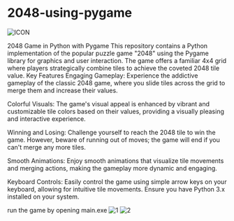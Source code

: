 # 2048-using-pygame
![ICON](https://github.com/a-p7/2048-using-pygame/assets/140906554/95e3d052-81bc-4f50-a4eb-7b2e74ab09d2)

2048 Game in Python with Pygame
This repository contains a Python implementation of the popular puzzle game "2048" using the Pygame library for graphics and user interaction. The game offers a familiar 4x4 grid where players strategically combine tiles to achieve the coveted 2048 tile value.
Key Features
Engaging Gameplay: Experience the addictive gameplay of the classic 2048 game, where you slide tiles across the grid to merge them and increase their values.

Colorful Visuals: The game's visual appeal is enhanced by vibrant and customizable tile colors based on their values, providing a visually pleasing and interactive experience.

Winning and Losing: Challenge yourself to reach the 2048 tile to win the game. However, beware of running out of moves; the game will end if you can't merge any more tiles.

Smooth Animations: Enjoy smooth animations that visualize tile movements and merging actions, making the gameplay more dynamic and engaging.

Keyboard Controls: Easily control the game using simple arrow keys on your keyboard, allowing for intuitive tile movements.
Ensure you have Python 3.x installed on your system.

run the game by opening main.exe
![1](https://github.com/a-p7/2048-using-pygame/assets/140906554/249ab417-3092-49b9-9609-2d6fa72a400e)
![2](https://github.com/a-p7/2048-using-pygame/assets/140906554/ceba2ec5-b2d0-4fd4-a7ab-9be152e3d051)

